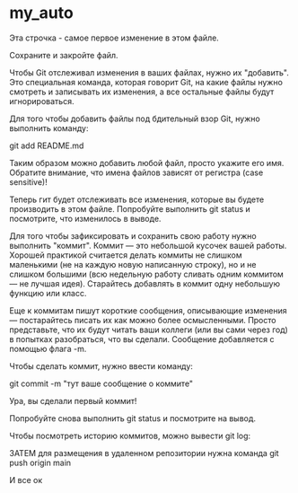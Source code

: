 # my_auto

Эта строчка - самое первое изменение в этом файле.


Сохраните и закройте файл.

Чтобы Git отслеживал изменения в ваших файлах, нужно их "добавить". Это специальная команда, которая говорит Git, на какие файлы нужно смотреть и записывать их изменения, а все остальные файлы будут игнорироваться.

Для того чтобы добавить файлы под бдительный взор Git, нужно выполнить команду:

git add README.md

Таким образом можно добавить любой файл, просто укажите его имя. Обратите внимание, что имена файлов зависят от регистра (case sensitive)! 

Теперь гит будет отслеживать все изменения, которые вы будете производить в этом файле. Попробуйте выполнить git status и посмотрите, что изменилось в выводе. 

Для того чтобы зафиксировать и сохранить свою работу нужно выполнить "коммит". Коммит — это небольшой кусочек вашей работы. Хорошей практикой считается делать коммиты не слишком маленькими (не на каждую новую написанную строку), но и не слишком большими (всю недельную работу сливать одним коммитом — не лучшая идея). Старайтесь добавлять в коммит одну небольшую функцию или класс.

Еще к коммитам пишут короткие сообщения, описывающие изменения — постарайтесь писать их как можно более осмысленными. Просто представьте, что их будут читать ваши коллеги  (или вы сами через год) в попытках разобраться, что вы сделали. Сообщение добавляется с помощью флага -m.

Чтобы сделать коммит, нужно ввести команду:

git commit -m "тут ваше сообщение о коммите"  

Ура, вы сделали первый коммит!

Попробуйте снова выполнить git status  и посмотрите на вывод. 

Чтобы посмотреть историю коммитов, можно вывести git log:


ЗАТЕМ для размещения в удаленном репозитории нужна команда
git push origin main

И все ок